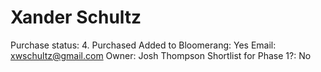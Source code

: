 # Xander Schultz

Purchase status: 4. Purchased
Added to Bloomerang: Yes
Email: xwschultz@gmail.com
Owner: Josh Thompson
Shortlist for Phase 1?: No